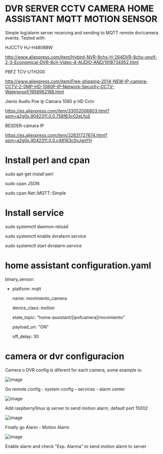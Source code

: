 # DVR SERVER CCTV CAMERA HOME ASSISTANT MQTT MOTION SENSOR

Simple log/alarm server receiving and sending to MQTT remote dvr/camera events. Tested with:

HJCCTV HJ-H4808BW

http://www.aliexpress.com/item/Hybird-NVR-8chs-H-264DVR-8chs-onvif-2-3-Economical-DVR-8ch-Video-4-AUDIO-AND/1918734952.html

PBFZ TCV-UTH200

http://www.aliexpress.com/item/Free-shipping-2014-NEW-IP-camera-CCTV-2-0MP-HD-1080P-IP-Network-Security-CCTV-Waterproof/1958962188.html

Jienio Audio Poe Ip Cámara 1080 p HD Cctv

https://es.aliexpress.com/item/33052006803.html?spm=a2g0s.9042311.0.0.758f63c02eLfuS

BESDER-cámara IP

https://es.aliexpress.com/item/32831727674.html?spm=a2g0s.9042311.0.0.c48163c0vJgnYH

# Install perl and cpan

sudo apt-get install perl

sudo cpan JSON

sudo cpan Net::MQTT::Simple

# Install service

sudo systemctl daemon-reload

sudo systemctl enable dvralarm.service

sudo systemctl start dvralarm.service

# home assistant configuration.yaml

binary_sensor:

  - platform: mqtt
  
    name: movimiento_camera
    
    device_class: motion
    
    state_topic: "home-assistant/[ipofcamera]/movimiento"
    
    payload_on: "ON"
    
    off_delay: 30
    
# camera or dvr configuracion

Camera o DVR config is diferent for each camera, some example is:

![image](https://user-images.githubusercontent.com/34915602/109655607-c1e63380-7b63-11eb-8099-36bad58ba388.png)

Go remote config - system config - services - alarm center

![image](https://user-images.githubusercontent.com/34915602/109655807-fc4fd080-7b63-11eb-9b1e-7a4c588bd918.png)

Add raspberry/linux ip server to send motion alarm, default port 15002

![image](https://user-images.githubusercontent.com/34915602/109656039-446ef300-7b64-11eb-88e9-fd08454b0014.png)

Finally go Alarm - Motion Alarm 

![image](https://user-images.githubusercontent.com/34915602/109656261-86983480-7b64-11eb-9af4-890dece163ec.png)

Enable alarm and check "Exp. Alarma" to send motion alarm to server



